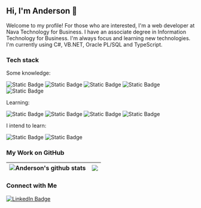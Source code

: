 ## Hi, I'm Anderson 👋

<p align="left">
Welcome to my profile! For those who are interested, I'm a web developer at Nava Technology for Business. I have an associate degree in Information Technology for Business. 
I'm always focus and learning new technologies. I'm currently using C#, VB.NET, Oracle PL/SQL and TypeScript.
</p>

### Tech stack

<div>
  Some knowledge:
  <p align="left">
  	<img alt="Static Badge" src="https://img.shields.io/badge/C%23-%23512BD4?style=for-the-badge&logo=.net">
  	<img alt="Static Badge" src="https://img.shields.io/badge/javascript-%23F7DF1E?style=for-the-badge&logo=javascript&logoColor=%23323330">
  	<img alt="Static Badge" src="https://img.shields.io/badge/typescript-%233178C6?style=for-the-badge&logo=typescript&logoColor=white">
  	<img alt="Static Badge" src="https://img.shields.io/badge/React-%2320232a?style=for-the-badge&logo=react&logoColor=%2361DAFB">
  	<img alt="Static Badge" src="https://img.shields.io/badge/Azure%20DevOps-%230078D7?style=for-the-badge&logo=AzureDevOps">
  </p>
</div>
<div>
  Learning:
  <p align="left">
  	<img alt="Static Badge" src="https://img.shields.io/badge/visual%20basic-%23512BD4?style=for-the-badge&logo=.net">
  	<img alt="Static Badge" src="https://img.shields.io/badge/PL%2FSQL-%23F80000?style=for-the-badge&logo=oracle">
  	<img alt="Static Badge" src="https://img.shields.io/badge/Angular-%231976d2?style=for-the-badge&logo=Angular&logoColor=%23dd1b16">
  	<img alt="Static Badge" src="https://img.shields.io/badge/Jira%20--%20Bamboo-%230052CC?style=for-the-badge&logo=Bamboo">
  </p>
</div>
<div>
  I intend to learn:
  <p align="left">
    <img alt="Static Badge" src="https://img.shields.io/badge/T--SQL-%23CC2927?style=for-the-badge&logo=microsoftsqlserver">
    <img alt="Static Badge" src="https://img.shields.io/badge/Docker-%232496ED?style=for-the-badge&logo=Docker&logoColor=white">
  </p>
</div>

### My Work on GitHub

| <img align="center" src="https://github-readme-stats.vercel.app/api?username=alemaoast&show_icons=true&include_all_commits=true&theme=transparent&hide_border=true" alt="Anderson's github stats" /> | <img align="center" src="https://github-readme-stats.vercel.app/api/top-langs/?username=alemaoast&layout=compact&theme=transparent&hide_border=true" /> |
| ------------- | ------------- |

### Connect with Me

<p align="left">
  <a href="https://www.linkedin.com/in/anderson-s-t/">
    <img src="https://img.shields.io/badge/LinkedIn-0077B5?style=for-the-badge&logo=linkedin&logoColor=white" alt="LinkedIn Badge"/>
  </a>
</p>

<!-- 
https://shields.io/
https://simpleicons.org/
https://github.com/anuraghazra/github-readme-stats
--!>
